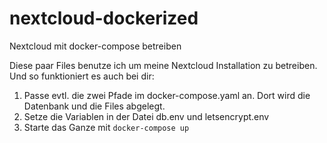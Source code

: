 # nextcloud-dockerized
Nextcloud mit docker-compose betreiben

Diese paar Files benutze ich um meine Nextcloud Installation zu betreiben. Und so funktioniert es auch bei dir:

1. Passe evtl. die zwei Pfade im docker-compose.yaml an. Dort wird die Datenbank und die Files abgelegt.
2. Setze die Variablen in der Datei db.env und letsencrypt.env
3. Starte das Ganze mit `docker-compose up`

